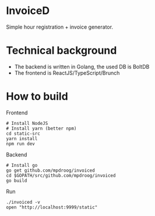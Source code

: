 InvoiceD
===========
Simple hour registration + invoice generator.

Technical background
===========
- The backend is written in Golang, the used DB is BoltDB
- The frontend is ReactJS/TypeScript/Brunch

How to build
===========
Frontend
```
# Install NodeJS
# Install yarn (better npm)
cd static-src
yarn install
npm run dev
```

Backend
```
# Install go
go get github.com/mpdroog/invoiced
cd $GOPATH/src/github.com/mpdroog/invoiced
go build
```

Run
```
./invoiced -v
open "http://localhost:9999/static"
```


